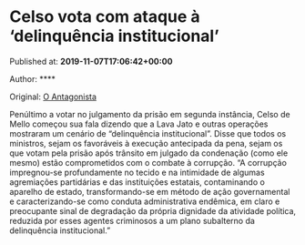 
# Celso vota com ataque à ‘delinquência institucional’

Published at: **2019-11-07T17:06:42+00:00**

Author: ****

Original: [O Antagonista](https://www.oantagonista.com/brasil/celso-vota-com-ataque-a-delinquencia-institucional/)

Penúltimo a votar no julgamento da prisão em segunda instância, Celso de Mello começou sua fala dizendo que a Lava Jato e outras operações mostraram um cenário de “delinquência institucional”.
Disse que todos os ministros, sejam os favoráveis à execução antecipada da pena, sejam os que votam pela prisão após trânsito em julgado da condenação (como ele mesmo) estão comprometidos com o combate à corrupção.
“A corrupção impregnou-se profundamente no tecido e na intimidade de algumas agremiações partidárias e das instituições estatais, contaminando o aparelho de estado, transformando-se em método de ação governamental e caracterizando-se como conduta administrativa endêmica, em claro e preocupante sinal de degradação da própria dignidade da atividade política, reduzida por esses agentes criminosos a um plano subalterno da delinquência institucional.”
